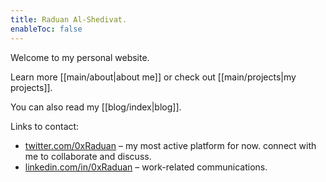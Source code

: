 ```yaml
---
title: Raduan Al-Shedivat.
enableToc: false
---
```

Welcome to my personal website. 

Learn more [[main/about|about me]] or check out [[main/projects|my projects]].

You can also read my [[blog/index|blog]].

Links to contact:
- [twitter.com/0xRaduan](https://twitter.com/0xRaduan) – my most active platform for now. connect with me to collaborate and discuss.
- [linkedin.com/in/0xRaduan](https://linkedin.com/in/0xRaduan) – work-related communications.